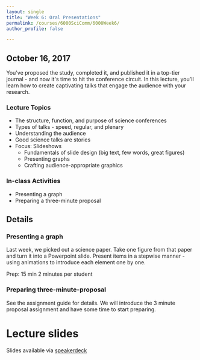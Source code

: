 ```yaml
---
layout: single
title: "Week 6: Oral Presentations"
permalink: /courses/6000SciComm/6000Week6/
author_profile: false

---
```


## October 16, 2017

You've proposed the study, completed it, and published it in a top-tier journal - and now it's time to hit the conference circuit. In this lecture, you'll learn how to create captivating talks that engage the audience with your research.

### Lecture Topics

* The structure, function, and purpose of science conferences
* Types of talks - speed, regular, and plenary
* Understanding the audience
* Good science talks are stories
* Focus: Slideshows
    - Fundamentals of slide design (big text, few words, great figures)
	- Presenting graphs
    - Crafting audience-appropriate graphics

### In-class Activities

- Presenting a graph
- Preparing a three-minute proposal

## Details

### Presenting a graph

Last week, we picked out a science paper. Take one figure from that paper and turn it into a Powerpoint slide. Present items in a stepwise manner - using animations to introduce each element one by one.

Prep: 15 min
2 minutes per student

### Preparing three-minute-proposal

See the assignment guide for details. We will introduce the 3 minute proposal assignment and have some time to start preparing. 

# Lecture slides

<script async class="speakerdeck-embed" data-id="bc2b310669de4af3ab5137e90f116c07" data-ratio="1.77777777777778" src="//speakerdeck.com/assets/embed.js"></script>

Slides available via [speakerdeck](https://speakerdeck.com/pandalusplatyceros/fish-6000-week-6-oral-presentations)